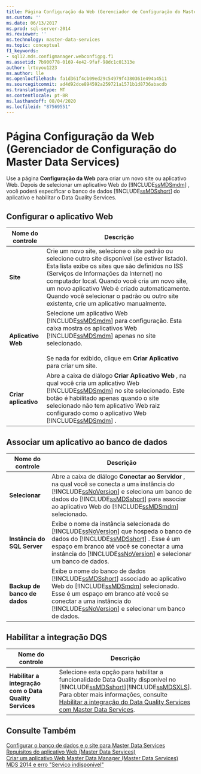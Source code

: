 ```yaml
---
title: Página Configuração da Web (Gerenciador de Configuração do Master Data Services) | Microsoft Docs
ms.custom: ''
ms.date: 06/13/2017
ms.prod: sql-server-2014
ms.reviewer: ''
ms.technology: master-data-services
ms.topic: conceptual
f1_keywords:
- sql12.mds.configmanager.webconfigpg.f1
ms.assetid: 7b900778-0169-4e42-9faf-98dc1c01313e
author: lrtoyou1223
ms.author: lle
ms.openlocfilehash: fa1d361f4cb09ed29c54979f4380361e494a4511
ms.sourcegitcommit: ad4d92dce894592a259721a1571b1d8736abacdb
ms.translationtype: MT
ms.contentlocale: pt-BR
ms.lasthandoff: 08/04/2020
ms.locfileid: "87569551"
---
```

# <a name="web-configuration-page-master-data-services-configuration-manager"></a>Página Configuração da Web (Gerenciador de Configuração do Master Data Services)
  Use a página **Configuração da Web** para criar um novo site ou aplicativo Web. Depois de selecionar um aplicativo Web do [!INCLUDE[ssMDSmdm](../includes/ssmdsmdm-md.md)] , você poderá especificar o banco de dados [!INCLUDE[ssMDSshort](../includes/ssmdsshort-md.md)] do aplicativo e habilitar o Data Quality Services.  
  
## <a name="configure-the-web-application"></a>Configurar o aplicativo Web  
  
|Nome do controle|Descrição|  
|------------------|-----------------|  
|**Site**|Crie um novo site, selecione o site padrão ou selecione outro site disponível (se estiver listado). Esta lista exibe os sites que são definidos no ISS (Serviços de Informações da Internet) no computador local. Quando você cria um novo site, um novo aplicativo Web é criado automaticamente. Quando você selecionar o padrão ou outro site existente, crie um aplicativo manualmente.|  
|**Aplicativo Web**|Selecione um aplicativo Web [!INCLUDE[ssMDSmdm](../includes/ssmdsmdm-md.md)] para configuração. Esta caixa mostra os aplicativos Web [!INCLUDE[ssMDSmdm](../includes/ssmdsmdm-md.md)] apenas no site selecionado.<br /><br /> Se nada for exibido, clique em **Criar Aplicativo** para criar um site.|  
|**Criar aplicativo**|Abre a caixa de diálogo **Criar Aplicativo Web** , na qual você cria um aplicativo Web [!INCLUDE[ssMDSmdm](../includes/ssmdsmdm-md.md)] no site selecionado. Este botão é habilitado apenas quando o site selecionado não tem aplicativo Web raiz configurado como o aplicativo Web [!INCLUDE[ssMDSmdm](../includes/ssmdsmdm-md.md)] .|  
  
## <a name="associate-application-with-database"></a>Associar um aplicativo ao banco de dados  
  
|Nome do controle|Descrição|  
|------------------|-----------------|  
|**Selecionar**|Abre a caixa de diálogo **Conectar ao Servidor** , na qual você se conecta a uma instância do [!INCLUDE[ssNoVersion](../includes/ssnoversion-md.md)] e seleciona um banco de dados do [!INCLUDE[ssMDSshort](../includes/ssmdsshort-md.md)] para associar ao aplicativo Web do [!INCLUDE[ssMDSmdm](../includes/ssmdsmdm-md.md)] selecionado.|  
|**Instância do SQL Server**|Exibe o nome da instância selecionada do [!INCLUDE[ssNoVersion](../includes/ssnoversion-md.md)] que hospeda o banco de dados do [!INCLUDE[ssMDSshort](../includes/ssmdsshort-md.md)] . Esse é um espaço em branco até você se conectar a uma instância do [!INCLUDE[ssNoVersion](../includes/ssnoversion-md.md)] e selecionar um banco de dados.|  
|**Backup de banco de dados**|Exibe o nome do banco de dados [!INCLUDE[ssMDSshort](../includes/ssmdsshort-md.md)] associado ao aplicativo Web do [!INCLUDE[ssMDSmdm](../includes/ssmdsmdm-md.md)] selecionado. Esse é um espaço em branco até você se conectar a uma instância do [!INCLUDE[ssNoVersion](../includes/ssnoversion-md.md)] e selecionar um banco de dados.|  
  
## <a name="enable-dqs-integration"></a>Habilitar a integração DQS  
  
|Nome do controle|Descrição|  
|------------------|-----------------|  
|**Habilitar a integração com o Data Quality Services**|Selecione esta opção para habilitar a funcionalidade Data Quality disponível no [!INCLUDE[ssMDSshort](../includes/ssmdsshort-md.md)][!INCLUDE[ssMDSXLS](../includes/ssmdsxls-md.md)]. Para obter mais informações, consulte [Habilitar a integração do Data Quality Services com Master Data Services](install-windows/enable-data-quality-services-integration-with-master-data-services.md).|  
  
## <a name="see-also"></a>Consulte Também  
 [Configurar o banco de dados e o site para Master Data Services](../../2014/master-data-services/set-up-the-database-and-website-for-master-data-services.md)   
 [Requisitos do aplicativo Web &#40;Master Data Services&#41;](install-windows/web-application-requirements-master-data-services.md)   
 [Criar um aplicativo Web Master Data Manager &#40;Master Data Services&#41;](install-windows/create-a-master-data-manager-web-application-master-data-services.md)   
 [MDS 2014 e erro "Serviço indisponível"](https://blogs.msdn.com/b/womeninanalytics/archive/2015/08/19/mds-2014-and-service-unavailable-error.aspx)  
  
  
